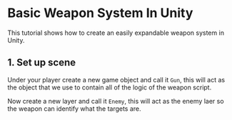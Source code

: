 # Basic Weapon System In Unity

This tutorial shows how to create an easily expandable weapon system in Unity.

## 1. Set up scene

Under your player create a new game object and call it `Gun`, this will act as the object that we use to contain all of the logic of the weapon script.

Now create a new layer and call it `Enemy`, this will act as the enemy laer so the weapon can identify what the targets are.

